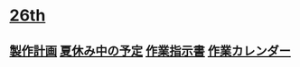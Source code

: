 # [26th](/26th/)

## [製作計画](/26th/製作計画/)    [夏休み中の予定](/26th/夏休み中の計画/)    [作業指示書](/26th/Work_Instructions/)    [作業カレンダー](/26th/Calender/)